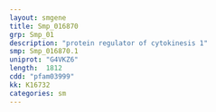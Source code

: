 ```yaml
---
layout: smgene
title: Smp_016870
grp: Smp_01
description: "protein regulator of cytokinesis 1"
smp: Smp_016870.1
uniprot: "G4VKZ6"
length:  1812
cdd: "pfam03999"
kk: K16732
categories: sm
---
```


